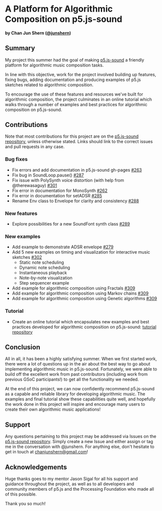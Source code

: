 # A Platform for Algorithmic Composition on p5.js-sound
#### by Chan Jun Shern ([@junshern](https://github.com/JunShern))

## Summary

My project this summer had the goal of making [p5.js-sound](https://github.com/processing/p5.js-sound) a friendly platform for algorithmic music composition tasks.

In line with this objective, work for the project involved building up features, fixing bugs, adding documentation and producing examples of p5.js sketches related to algorithmic composition.

To encourage the use of these features and resources we've built for algorithmic composition, the project culminates in an online tutorial which walks through a number of examples and best practices for algorithmic composition on p5.js-sound.

## Contributions
Note that most contributions for this project are on the [p5.js-sound repository](https://github.com/processing/p5.js-sound), unless otherwise stated. Links should link to the correct issues and pull requests in any case.

### Bug fixes
- Fix errors and add documentation in p5.js-sound gh-pages [#263](https://github.com/processing/p5.js-sound/issues/263)
- Fix bug in SoundLoop.pause() [#287](https://github.com/processing/p5.js-sound/pull/287)
- Fix issue with PolySynth voice distortion (with help from @therewasaguy) [#301](https://github.com/processing/p5.js-sound/issues/301)
- Fix error in documentation for MonoSynth [#262](https://github.com/processing/p5.js-sound/pull/262)
- Fix error in documentation for setADSR [#285](https://github.com/processing/p5.js-sound/pull/285)
- Rename Env class to Envelope for clarity and consistency [#288](https://github.com/processing/p5.js-sound/pull/288)

### New features
- Explore possibilities for a new SoundFont synth class [#289](https://github.com/processing/p5.js-sound/issues/289)

### New examples
- Add example to demonstrate ADSR envelope [#279](https://github.com/processing/p5.js-sound/pull/279)
- Add 5 new examples on timing and visualization for interactive music sketches [#302](https://github.com/processing/p5.js-sound/pull/302)
  - Static note scheduling
  - Dynamic note scheduling
  - Instantaneous playback
  - Note-by-note visualization
  - Step sequencer example
- Add example for algorithmic composition using Fractals [#309](https://github.com/processing/p5.js-sound/pull/309)
- Add example for algorithmic composition using Markov chains [#309](https://github.com/processing/p5.js-sound/pull/309)
- Add example for algorithmic composition using Genetic algorithms [#309](https://github.com/processing/p5.js-sound/pull/309)

### Tutorial
- Create an online tutorial which encapsulates new examples and best practices developed for algorithmic composition on p5.js-sound: [tutorial repository](https://github.com/JunShern/explorable-algcomp)

## Conclusion
All in all, it has been a highly satisfying summer. When we first started work, there were a lot of questions up in the air about the best way to go about implementing algorithmic music in p5.js-sound. Fortunately, we were able to build off the excellent work from past contributors (including work from previous GSoC participants!) to get all the functionality we needed. 

At the end of this project, we can now confidently recommend p5.js-sound as a capable and reliable library for developing algorithmic music. The examples and final tutorial show these capabilities quite well, and hopefully the work done in this project will inspire and encourage many users to create their own algorithmic music applications!

## Support

Any questions pertaining to this project may be addressed via Issues on the [p5.js-sound repository](https://github.com/processing/p5.js-sound). Simply create a new Issue and either assign or tag me in the conversation with @junshern. For anything else, don't hesitate to get in touch at chanjunshern@gmail.com!

## Acknowledgements

Huge thanks goes to my mentor Jason Sigal for all his support and guidance throughout the project, as well as to all developers and community members of p5.js and the Processing Foundation who made all of this possible. 

Thank you so much!
